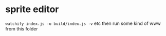 # sprite editor

`watchify index.js -o build/index.js -v` etc then run some kind of www from this folder